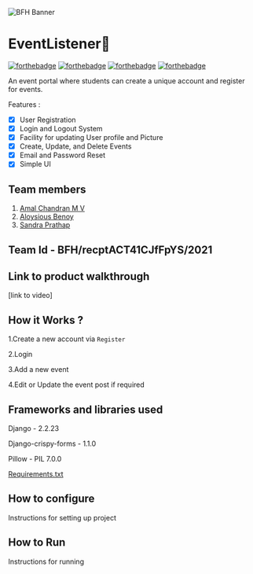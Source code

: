 ![BFH Banner](https://trello-attachments.s3.amazonaws.com/542e9c6316504d5797afbfb9/542e9c6316504d5797afbfc1/39dee8d993841943b5723510ce663233/Frame_19.png)
# EventListener📝
[![forthebadge](https://forthebadge.com/images/badges/made-with-python.svg)](https://forthebadge.com)
[![forthebadge](https://forthebadge.com/images/badges/uses-html.svg)](https://forthebadge.com)
[![forthebadge](https://forthebadge.com/images/badges/uses-css.svg)](https://forthebadge.com)
[![forthebadge](https://forthebadge.com/images/badges/built-with-love.svg)](https://forthebadge.com)

An event portal where students can create a unique account and register for events. 

Features :
- [x] User Registration 
- [x] Login and Logout System
- [x] Facility for updating User profile and Picture 
- [x] Create, Update, and Delete Events
- [x] Email and Password Reset
- [x] Simple UI 
## Team members
1. [Amal Chandran M V](https://github.com/AmalChandru)
2. [Aloysious Benoy](https://github.com/aloysiousBenoy)
3. [Sandra Prathap](https://github.com/SandhraPrathap)
## Team Id - BFH/recptACT41CJfFpYS/2021
## Link to product walkthrough
[link to video]
## How it Works ?
1.Create a new account via `Register`

2.Login

3.Add a new event

4.Edit or Update the event post if required

## Frameworks and libraries used
Django - 2.2.23

Django-crispy-forms - 1.1.0

Pillow - PIL 7.0.0

[Requirements.txt](https://github.com/AmalChandru/eventListenerServer/blob/master/requirements.txt)

## How to configure
Instructions for setting up project
## How to Run
Instructions for running
